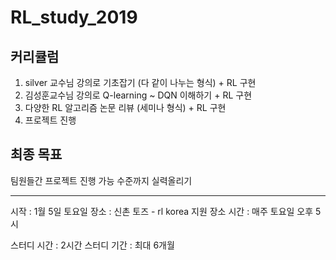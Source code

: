# RL_study_2019

## 커리큘럼
1. silver 교수님 강의로 기초잡기 (다 같이 나누는 형식) + RL 구현
2. 김성훈교수님 강의로 Q-learning ~ DQN 이해하기 + RL 구현
2. 다양한 RL 알고리즘 논문 리뷰 (세미나 형식) + RL 구현
3. 프로젝트 진행

## 최종 목표
팀원들간 프로젝트 진행 가능 수준까지 실력올리기

--------------------------------

시작 : 1월 5일 토요일 
장소 : 신촌 토즈 - rl korea 지원 장소
시간 : 매주 토요일 오후 5시

스터디 시간 : 2시간
스터디 기간 : 최대 6개월
